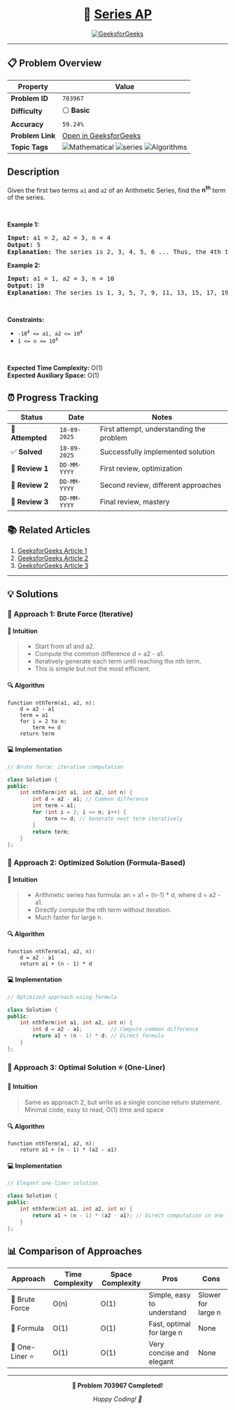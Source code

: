 <div align="center">

# 🧠 [Series AP](https://www.geeksforgeeks.org/problems/series-ap5310/1)

[![GeeksforGeeks](https://img.shields.io/badge/GeeksforGeeks-Problem-0F9D58?style=for-the-badge&logo=geeksforgeeks&logoColor=white)](https://www.geeksforgeeks.org/problems/series-ap5310/1)

</div>

---

## 📋 Problem Overview

| Property         | Value                                                                                                                                                                                                                                    |
| ---------------- | ---------------------------------------------------------------------------------------------------------------------------------------------------------------------------------------------------------------------------------------- |
| **Problem ID**   | `703967`                                                                                                                                                                                                                                 |
| **Difficulty**   | ⚪ **Basic**                                                                                                                                                                                                                             |
| **Accuracy**     | `59.24%`                                                                                                                                                                                                                                 |
| **Problem Link** | [Open in GeeksforGeeks](https://www.geeksforgeeks.org/problems/series-ap5310/1)                                                                                                                                                          |
| **Topic Tags**   | ![Mathematical](https://img.shields.io/badge/-Mathematical-blue?style=flat-square) ![series](https://img.shields.io/badge/-series-blue?style=flat-square) ![Algorithms](https://img.shields.io/badge/-Algorithms-blue?style=flat-square) |

## Description

<!-- description:start -->

<p>Given the first two terms <code>a1</code> and <code>a2</code> of an Arithmetic Series, find the <strong>n<sup>th</sup></strong> term of the series.</p>

<p>&nbsp;</p>
<p><strong class="example">Example 1:</strong></p>

<pre>
<strong>Input:</strong> a1 = 2, a2 = 3, n = 4
<strong>Output:</strong> 5
<strong>Explanation:</strong> The series is 2, 3, 4, 5, 6 ... Thus, the 4th term is 5.
</pre>

<p><strong class="example">Example 2:</strong></p>

<pre>
<strong>Input:</strong> a1 = 1, a2 = 3, n = 10
<strong>Output:</strong> 19
<strong>Explanation:</strong> The series is 1, 3, 5, 7, 9, 11, 13, 15, 17, 19 ... Thus, the 10th term is 19.
</pre>

<p>&nbsp;</p>
<p><strong>Constraints:</strong></p>

<ul>
  <li><code>-10<sup>4</sup> &lt;= a1, a2 &lt;= 10<sup>4</sup></code></li>
  <li><code>1 &lt;= n &lt;= 10<sup>4</sup></code></li>
</ul>

<p>&nbsp;</p>
<p><strong>Expected Time Complexity:</strong> O(1)<br>
<strong>Expected Auxiliary Space:</strong> O(1)</p>

<!-- description:end -->

## ⏰ Progress Tracking

| Status           | Date         | Notes                                    |
| ---------------- | ------------ | ---------------------------------------- |
| 🎯 **Attempted** | `18-09-2025` | First attempt, understanding the problem |
| ✅ **Solved**    | `18-09-2025` | Successfully implemented solution        |
| 🔄 **Review 1**  | `DD-MM-YYYY` | First review, optimization               |
| 🔄 **Review 2**  | `DD-MM-YYYY` | Second review, different approaches      |
| 🔄 **Review 3**  | `DD-MM-YYYY` | Final review, mastery                    |

## 📚 Related Articles

1. [GeeksforGeeks Article 1](https://www.geeksforgeeks.org/how-to-find-the-nth-term-of-an-arithmetic-sequence/)
2. [GeeksforGeeks Article 2](https://www.geeksforgeeks.org/nth-term-of-ap-from-first-two-terms/)
3. [GeeksforGeeks Article 3](https://www.geeksforgeeks.org/program-n-th-term-arithmetic-progression-series/)

---

## 💡 Solutions

### 🥉 Approach 1: Brute Force (Iterative)

#### 📝 Intuition

> - Start from a1 and a2.
> - Compute the common difference d = a2 - a1.
> - Iteratively generate each term until reaching the nth term.
> - This is simple but not the most efficient.

#### 🔍 Algorithm

```pseudo
function nthTerm(a1, a2, n):
    d = a2 - a1
    term = a1
    for i = 2 to n:
        term += d
    return term
```

#### 💻 Implementation

```cpp
// Brute force: iterative computation

class Solution {
public:
    int nthTerm(int a1, int a2, int n) {
        int d = a2 - a1; // Common difference
        int term = a1;
        for (int i = 2; i <= n; i++) {
            term += d; // Generate next term iteratively
        }
        return term;
    }
};
```

### 🥈 Approach 2: Optimized Solution (Formula-Based)

#### 📝 Intuition

> - Arithmetic series has formula: an = a1 + (n-1) \* d, where d = a2 - a1.
> - Directly compute the nth term without iteration.
> - Much faster for large n.

#### 🔍 Algorithm

```pseudo
function nthTerm(a1, a2, n):
    d = a2 - a1
    return a1 + (n - 1) * d
```

#### 💻 Implementation

```cpp
// Optimized approach using formula

class Solution {
public:
    int nthTerm(int a1, int a2, int n) {
        int d = a2 - a1;         // Compute common difference
        return a1 + (n - 1) * d; // Direct formula
    }
};
```

### 🥇 Approach 3: Optimal Solution ⭐ (One-Liner)

#### 📝 Intuition

> Same as approach 2, but write as a single concise return statement.
> Minimal code, easy to read, O(1) time and space

#### 🔍 Algorithm

```pseudo
function nthTerm(a1, a2, n):
    return a1 + (n - 1) * (a2 - a1)
```

#### 💻 Implementation

```cpp
// Elegant one-liner solution

class Solution {
public:
    int nthTerm(int a1, int a2, int n) {
        return a1 + (n - 1) * (a2 - a1); // Direct computation in one line
    }
};
```

## 📊 Comparison of Approaches

| Approach        | Time Complexity | Space Complexity | Pros                       | Cons               |
| --------------- | --------------- | ---------------- | -------------------------- | ------------------ |
| 🥉 Brute Force  | O(n)            | O(1)             | Simple, easy to understand | Slower for large n |
| 🥈 Formula      | O(1)            | O(1)             | Fast, optimal for large n  | None               |
| 🥇 One-Liner ⭐ | O(1)            | O(1)             | Very concise and elegant   | None               |

---

<div align="center">

**🎯 Problem 703967 Completed!**

_Happy Coding! 🚀_

</div>
